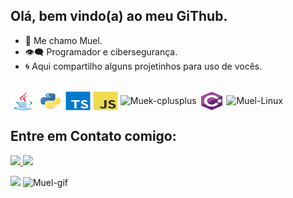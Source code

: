 ## Olá, bem vindo(a) ao meu GiThub.

- 🪪 Me chamo Muel.
- 👁️‍🗨️ Programador e cibersegurança.                                          
- 🌀 Aqui compartilho alguns projetinhos para uso de vocês. 

<div style="display: inline_block"><br>
  <img align="center" alt="Muel-java" height="30" width="40" src="https://raw.githubusercontent.com/devicons/devicon/master/icons/java/java-original.svg">
  <img align="center" alt="Muel-python" height="30" width="40" src="https://raw.githubusercontent.com/devicons/devicon/master/icons/python/python-original.svg">
  <img align="center" alt="Muel-types" height="30" width="40" src="https://raw.githubusercontent.com/devicons/devicon/master/icons/typescript/typescript-original.svg">
  <img align="center" alt="Muel-JavaS" height="30" width="40" src="https://raw.githubusercontent.com/devicons/devicon/master/icons/javascript/javascript-original.svg">
  <img align="center" alt="Muek-cplusplus" height="30" width="40" src="https://cdn.jsdelivr.net/gh/devicons/devicon@latest/icons/cplusplus/cplusplus-original.svg" />
  <img align="center" alt="Muel-Csharp" height="30" width="40" src="https://raw.githubusercontent.com/devicons/devicon/master/icons/csharp/csharp-original.svg"> 
  <img align="center" alt="Muel-Linux" height="30" width="40" src="https://cdn.jsdelivr.net/gh/devicons/devicon@latest/icons/archlinux/archlinux-original.svg">
  
  </div>

## Entre em Contato comigo:

<a href="https://instagram.com/mlz77k" target="_blank"><img src="https://img.shields.io/badge/-Instagram-%23E4405F?style=for-the-badge&logo=instagram&logoColor=white" target="_blank"></a><a href="https://x.com/mlz77k" target="_blank">
  <img src="https://img.shields.io/badge/-X-000000?style=for-the-badge&logo=x&logoColor=white" target="_blank">
</a>


<img src = "https://github-readme-stats.vercel.app/api/top-langs/?username=mlz777k&layout=compact"> 


<img align="" alt="Muel-gif" src="https://cdn.discordapp.com/attachments/1297081021593817132/1372007680058589194/IMG_1197.gif?ex=68253539&is=6823e3b9&hm=a9cb850467d965900b5858c44d49c6f50ac7fb9f80deb8c9188b3a1e4afbf4fe&">
